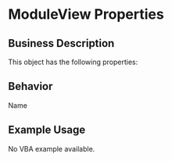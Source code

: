 # ModuleView Properties

## Business Description
This object has the following properties:

## Behavior
Name

## Example Usage
No VBA example available.